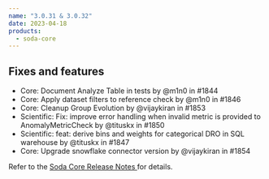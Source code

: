```yaml
---
name: "3.0.31 & 3.0.32"
date: 2023-04-18
products:
  - soda-core
---
```


## Fixes and features

* Core: Document Analyze Table in tests by @m1n0 in #1844
* Core: Apply dataset filters to reference check by @m1n0 in #1846
* Core: Cleanup Group Evolution by @vijaykiran in #1853
* Scientific: Fix: improve error handling when invalid metric is provided to AnomalyMetricCheck by @tituskx in #1850
* Scientific: feat: derive bins and weights for categorical DRO in SQL warehouse by @tituskx in #1847
* Core: Upgrade snowflake connector version by @vijaykiran in #1854


Refer to the <a href="https://github.com/sodadata/soda-core/releases" target="_blank">Soda Core Release Notes </a> for details.
